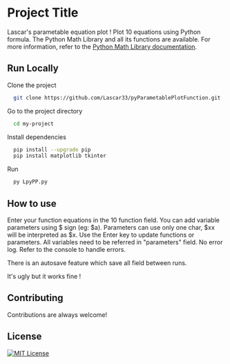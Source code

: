 
# Project Title  
Lascar's parametable equation plot !
Plot 10 equations using Python formula. The Python Math Library and all its functions are available. For more information, refer to the [Python Math Library documentation](https://docs.python.org/3/library/math.html). 


## Run Locally  

Clone the project  

~~~bash  
  git clone https://github.com/Lascar33/pyParametablePlotFunction.git
~~~

Go to the project directory  

~~~bash  
  cd my-project
~~~

Install dependencies  

~~~bash  
  pip install --upgrade pip
  pip install matplotlib tkinter
~~~

Run

~~~bash  
  py LpyPP.py
~~~

## How to use

Enter your function equations in the 10 function field. You can add variable parameters using $ sign (eg: $a). Parameters can use only one char, $xx will be interpreted as $x.
Use the Enter key to update functions or parameters. All variables need to be referred in "parameters" field. No error log. Refer to the console to handle errors.

There is an autosave feature which save all field between runs.

It's ugly but it works fine !

## Contributing  

Contributions are always welcome!   

## License  

[![MIT License](https://img.shields.io/badge/License-MIT-green.svg)](https://choosealicense.com/licenses/mit/)  
